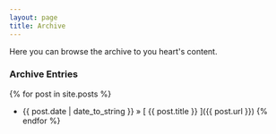 ```yaml
---
layout: page
title: Archive
---
```

Here you can browse the archive to you heart's content.

### Archive Entries

{% for post in site.posts %}
  * {{ post.date | date_to_string }} &raquo; [ {{ post.title }} ]({{ post.url }})
{% endfor %}